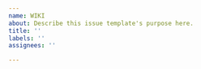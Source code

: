 ```yaml
---
name: WIKI
about: Describe this issue template's purpose here.
title: ''
labels: ''
assignees: ''

---
```



